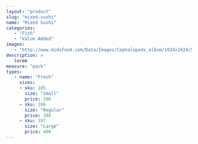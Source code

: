 ```yaml
---
layout: "product"
slug: "mixed-sushi"
name: "Mixed Sushi"
categories:
   - "Fish"
   - "Value Added"
images:
   - "http://www.midafood.com/Data/Images/Cephalopods_album/1024x1024/54acdb77e60ec196.jpg"
description: >
   lorem
measure: "pack"
types: 
   - name: "Fresh"
     sizes: 
     - sku: 105
       size: "Small"
       price: 200
     - sku: 106
       size: "Regular"
       price: 300
     - sku: 107
       size: "Large"
       price: 400
---
```

